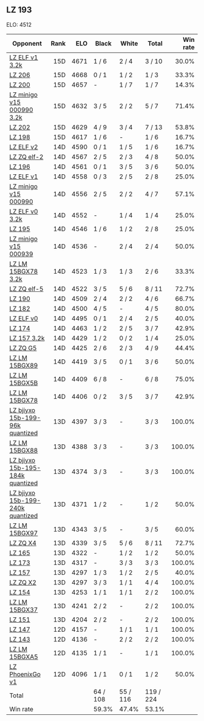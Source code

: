 ## LZ 193 ##

ELO: 4512

Opponent | Rank | ELO | Black | White | Total | Win rate
---------|-----:|----:|-------|-------|-------|-------:
[LZ ELF v1 3.2k](LZ%20ELF%20v1%203.2k.md) | 15D | 4671 | 1 / 6 | 2 / 4 | 3 / 10 | 30.0%
[LZ 206](LZ%20206.md) | 15D | 4668 | 0 / 1 | 1 / 2 | 1 / 3 | 33.3%
[LZ 200](LZ%20200.md) | 15D | 4657 | - | 1 / 7 | 1 / 7 | 14.3%
[LZ minigo v15 000990 3.2k](LZ%20minigo%20v15%20000990%203.2k.md) | 15D | 4632 | 3 / 5 | 2 / 2 | 5 / 7 | 71.4%
[LZ 202](LZ%20202.md) | 15D | 4629 | 4 / 9 | 3 / 4 | 7 / 13 | 53.8%
[LZ 198](LZ%20198.md) | 15D | 4617 | 1 / 6 | - | 1 / 6 | 16.7%
[LZ ELF v2](LZ%20ELF%20v2.md) | 14D | 4590 | 0 / 1 | 1 / 5 | 1 / 6 | 16.7%
[LZ ZQ elf-2](LZ%20ZQ%20elf-2.md) | 14D | 4567 | 2 / 5 | 2 / 3 | 4 / 8 | 50.0%
[LZ 196](LZ%20196.md) | 14D | 4561 | 0 / 1 | 3 / 5 | 3 / 6 | 50.0%
[LZ ELF v1](LZ%20ELF%20v1.md) | 14D | 4558 | 0 / 3 | 2 / 5 | 2 / 8 | 25.0%
[LZ minigo v15 000990](LZ%20minigo%20v15%20000990.md) | 14D | 4556 | 2 / 5 | 2 / 2 | 4 / 7 | 57.1%
[LZ ELF v0 3.2k](LZ%20ELF%20v0%203.2k.md) | 14D | 4552 | - | 1 / 4 | 1 / 4 | 25.0%
[LZ 195](LZ%20195.md) | 14D | 4546 | 1 / 6 | 1 / 2 | 2 / 8 | 25.0%
[LZ minigo v15 000939](LZ%20minigo%20v15%20000939.md) | 14D | 4536 | - | 2 / 4 | 2 / 4 | 50.0%
[LZ LM 15BGX78 3.2k](LZ%20LM%2015BGX78%203.2k.md) | 14D | 4523 | 1 / 3 | 1 / 3 | 2 / 6 | 33.3%
[LZ ZQ elf-5](LZ%20ZQ%20elf-5.md) | 14D | 4522 | 3 / 5 | 5 / 6 | 8 / 11 | 72.7%
[LZ 190](LZ%20190.md) | 14D | 4509 | 2 / 4 | 2 / 2 | 4 / 6 | 66.7%
[LZ 182](LZ%20182.md) | 14D | 4500 | 4 / 5 | - | 4 / 5 | 80.0%
[LZ ELF v0](LZ%20ELF%20v0.md) | 14D | 4495 | 0 / 1 | 2 / 4 | 2 / 5 | 40.0%
[LZ 174](LZ%20174.md) | 14D | 4463 | 1 / 2 | 2 / 5 | 3 / 7 | 42.9%
[LZ 157 3.2k](LZ%20157%203.2k.md) | 14D | 4429 | 1 / 2 | 0 / 2 | 1 / 4 | 25.0%
[LZ ZQ G5](LZ%20ZQ%20G5.md) | 14D | 4425 | 2 / 6 | 2 / 3 | 4 / 9 | 44.4%
[LZ LM 15BGX89](LZ%20LM%2015BGX89.md) | 14D | 4419 | 3 / 5 | 0 / 1 | 3 / 6 | 50.0%
[LZ LM 15BGX5B](LZ%20LM%2015BGX5B.md) | 14D | 4409 | 6 / 8 | - | 6 / 8 | 75.0%
[LZ LM 15BGX78](LZ%20LM%2015BGX78.md) | 14D | 4406 | 0 / 2 | 3 / 5 | 3 / 7 | 42.9%
[LZ bjiyxo 15b-199-96k quantized](LZ%20bjiyxo%2015b-199-96k%20quantized.md) | 13D | 4397 | 3 / 3 | - | 3 / 3 | 100.0%
[LZ LM 15BGX88](LZ%20LM%2015BGX88.md) | 13D | 4388 | 3 / 3 | - | 3 / 3 | 100.0%
[LZ bjiyxo 15b-195-184k quantized](LZ%20bjiyxo%2015b-195-184k%20quantized.md) | 13D | 4374 | 3 / 3 | - | 3 / 3 | 100.0%
[LZ bjiyxo 15b-199-240k quantized](LZ%20bjiyxo%2015b-199-240k%20quantized.md) | 13D | 4371 | 1 / 2 | - | 1 / 2 | 50.0%
[LZ LM 15BGX97](LZ%20LM%2015BGX97.md) | 13D | 4343 | 3 / 5 | - | 3 / 5 | 60.0%
[LZ ZQ X4](LZ%20ZQ%20X4.md) | 13D | 4339 | 3 / 5 | 5 / 6 | 8 / 11 | 72.7%
[LZ 165](LZ%20165.md) | 13D | 4322 | - | 1 / 2 | 1 / 2 | 50.0%
[LZ 173](LZ%20173.md) | 13D | 4317 | - | 3 / 3 | 3 / 3 | 100.0%
[LZ 157](LZ%20157.md) | 13D | 4297 | 1 / 3 | 1 / 2 | 2 / 5 | 40.0%
[LZ ZQ X2](LZ%20ZQ%20X2.md) | 13D | 4297 | 3 / 3 | 1 / 1 | 4 / 4 | 100.0%
[LZ 154](LZ%20154.md) | 13D | 4253 | 1 / 1 | 1 / 1 | 2 / 2 | 100.0%
[LZ LM 15BGX37](LZ%20LM%2015BGX37.md) | 13D | 4241 | 2 / 2 | - | 2 / 2 | 100.0%
[LZ 151](LZ%20151.md) | 13D | 4204 | 2 / 2 | - | 2 / 2 | 100.0%
[LZ 147](LZ%20147.md) | 12D | 4157 | - | 1 / 1 | 1 / 1 | 100.0%
[LZ 143](LZ%20143.md) | 12D | 4136 | - | 2 / 2 | 2 / 2 | 100.0%
[LZ LM 15BGXA5](LZ%20LM%2015BGXA5.md) | 12D | 4135 | 1 / 1 | - | 1 / 1 | 100.0%
[LZ PhoenixGo v1](LZ%20PhoenixGo%20v1.md) | 12D | 4096 | 1 / 1 | 0 / 1 | 1 / 2 | 50.0%
Total | | | 64 / 108 | 55 / 116 | 119 / 224 | 
Win rate| | | 59.3% | 47.4% | 53.1% | 

